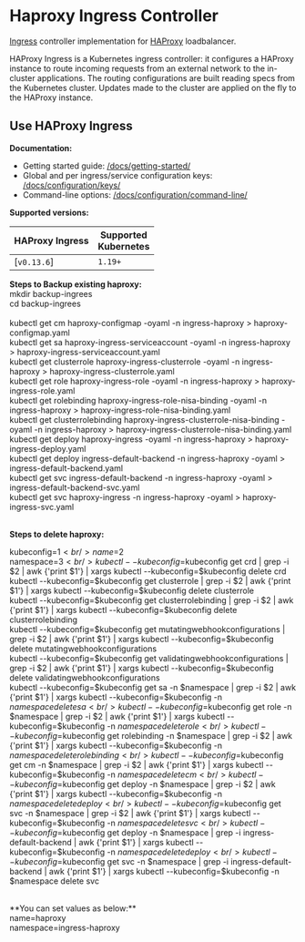 # Haproxy Ingress Controller

[Ingress](https://kubernetes.io/docs/concepts/services-networking/ingress/) controller
implementation for [HAProxy](http://www.haproxy.org/) loadbalancer.


HAProxy Ingress is a Kubernetes ingress controller: it configures a HAProxy instance
to route incoming requests from an external network to the in-cluster applications.
The routing configurations are built reading specs from the Kubernetes cluster.
Updates made to the cluster are applied on the fly to the HAProxy instance.

## Use HAProxy Ingress

**Documentation:**

* Getting started guide: [/docs/getting-started/](https://haproxy-ingress.github.io/docs/getting-started/)
* Global and per ingress/service configuration keys: [/docs/configuration/keys/](https://haproxy-ingress.github.io/docs/configuration/keys/)
* Command-line options: [/docs/configuration/command-line/](https://haproxy-ingress.github.io/docs/configuration/command-line/)

**Supported versions:**

| HAProxy Ingress   | Supported<br/>Kubernetes | 
|-------------------|--------------------------|
| [`v0.13.6`]       |       `1.19+`            |                 

**Steps to Backup existing haproxy:**
<br />
mkdir backup-ingrees <br />
cd backup-ingrees <br />
<br />
kubectl get cm haproxy-configmap -oyaml -n ingress-haproxy > haproxy-configmap.yaml <br />
kubectl get sa haproxy-ingress-serviceaccount -oyaml -n ingress-haproxy > haproxy-ingress-serviceaccount.yaml <br />
kubectl get clusterrole haproxy-ingress-clusterrole -oyaml -n ingress-haproxy > haproxy-ingress-clusterrole.yaml <br />
kubectl get role haproxy-ingress-role -oyaml -n ingress-haproxy > haproxy-ingress-role.yaml <br />
kubectl get rolebinding haproxy-ingress-role-nisa-binding -oyaml -n ingress-haproxy > haproxy-ingress-role-nisa-binding.yaml <br />
kubectl get clusterrolebinding haproxy-ingress-clusterrole-nisa-binding -oyaml -n ingress-haproxy > haproxy-ingress-clusterrole-nisa-binding.yaml <br />
kubectl get deploy haproxy-ingress -oyaml -n ingress-haproxy > haproxy-ingress-deploy.yaml <br />
kubectl get deploy ingress-default-backend -n ingress-haproxy -oyaml > ingress-default-backend.yaml <br />
kubectl get svc ingress-default-backend -n ingress-haproxy -oyaml > ingress-default-backend-svc.yaml <br />
kubectl get svc haproxy-ingress -n ingress-haproxy -oyaml > haproxy-ingress-svc.yaml <br />
<br />

**Steps to delete haproxy:**

kubeconfig=$1 <br />
name=$2 <br />
namespace=$3 <br />
kubectl --kubeconfig=$kubeconfig  get crd | grep -i $2 | awk {'print $1'} | xargs kubectl --kubeconfig=$kubeconfig delete crd <br />
kubectl --kubeconfig=$kubeconfig  get clusterrole | grep -i $2 | awk {'print $1'} | xargs kubectl --kubeconfig=$kubeconfig delete clusterrole <br />
kubectl --kubeconfig=$kubeconfig get clusterrolebinding | grep -i $2 |  awk {'print $1'} | xargs kubectl --kubeconfig=$kubeconfig delete clusterrolebinding <br />
kubectl --kubeconfig=$kubeconfig get mutatingwebhookconfigurations | grep -i $2 |  awk {'print $1'} | xargs kubectl --kubeconfig=$kubeconfig delete mutatingwebhookconfigurations <br />
kubectl --kubeconfig=$kubeconfig get validatingwebhookconfigurations | grep -i $2 |  awk {'print $1'} | xargs kubectl --kubeconfig=$kubeconfig delete validatingwebhookconfigurations <br />
kubectl --kubeconfig=$kubeconfig get sa -n $namespace | grep -i $2 | awk {'print $1'} | xargs kubectl --kubeconfig=$kubeconfig -n $namespace delete sa <br />
kubectl --kubeconfig=$kubeconfig get role -n $namespace | grep -i $2 | awk {'print $1'} | xargs kubectl --kubeconfig=$kubeconfig -n $namespace delete role <br />
kubectl --kubeconfig=$kubeconfig get rolebinding -n $namespace | grep -i $2 | awk {'print $1'} | xargs kubectl --kubeconfig=$kubeconfig -n $namespace delete rolebinding <br />
kubectl --kubeconfig=$kubeconfig get cm -n $namespace | grep -i $2 | awk {'print $1'} | xargs kubectl --kubeconfig=$kubeconfig -n $namespace delete cm <br />
kubectl --kubeconfig=$kubeconfig get deploy -n $namespace | grep -i $2 | awk {'print $1'} | xargs kubectl --kubeconfig=$kubeconfig -n $namespace delete deploy <br />
kubectl --kubeconfig=$kubeconfig get svc -n $namespace | grep -i $2 | awk {'print $1'} | xargs kubectl --kubeconfig=$kubeconfig -n $namespace delete svc <br />
kubectl --kubeconfig=$kubeconfig get deploy -n $namespace | grep -i ingress-default-backend | awk {'print $1'} | xargs kubectl --kubeconfig=$kubeconfig -n $namespace delete deploy <br />
kubectl --kubeconfig=$kubeconfig get svc -n $namespace | grep -i ingress-default-backend | awk {'print $1'} | xargs kubectl --kubeconfig=$kubeconfig -n $namespace delete svc <br />


<br>
**You can set values as below:** <br>
name=haproxy <br>
namespace=ingress-haproxy <br>
